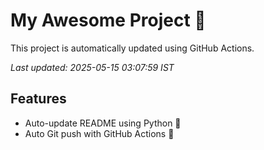 # My Awesome Project 🚀

This project is automatically updated using GitHub Actions.

_Last updated: 2025-05-15 03:07:59 IST_

## Features
- Auto-update README using Python 🐍
- Auto Git push with GitHub Actions 🤖
